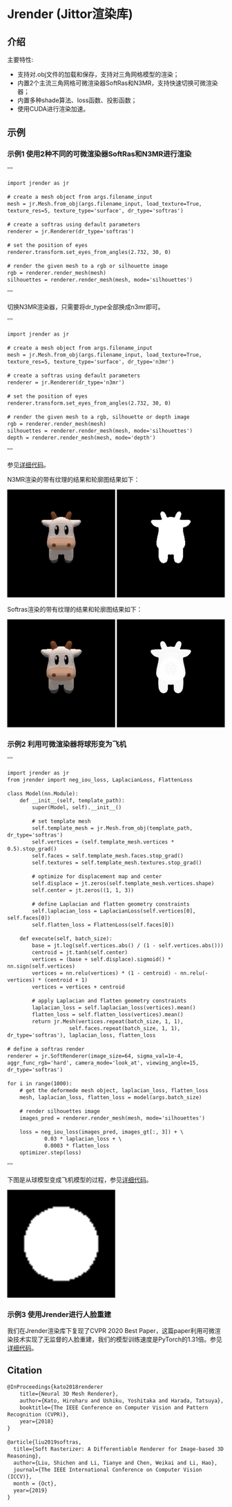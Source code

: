 # Jrender (Jittor渲染库)

## 介绍

主要特性:

* 支持对.obj文件的加载和保存，支持对三角网格模型的渲染；
* 内置2个主流三角网格可微渲染器SoftRas和N3MR，支持快速切换可微渲染器；
* 内置多种shade算法、loss函数、投影函数；
* 使用CUDA进行渲染加速。

## 示例

### 示例1 使用2种不同的可微渲染器SoftRas和N3MR进行渲染

'''

    import jrender as jr

    # create a mesh object from args.filename_input
    mesh = jr.Mesh.from_obj(args.filename_input, load_texture=True, texture_res=5, texture_type='surface', dr_type='softras')

    # create a softras using default parameters
    renderer = jr.Renderer(dr_type='softras')

    # set the position of eyes
    renderer.transform.set_eyes_from_angles(2.732, 30, 0)

    # render the given mesh to a rgb or silhouette image
    rgb = renderer.render_mesh(mesh)
    silhouettes = renderer.render_mesh(mesh, mode='silhouettes')
'''

切换N3MR渲染器，只需要将dr_type全部换成n3mr即可。

'''

    import jrender as jr

    # create a mesh object from args.filename_input
    mesh = jr.Mesh.from_obj(args.filename_input, load_texture=True, texture_res=5, texture_type='surface', dr_type='n3mr')

    # create a softras using default parameters
    renderer = jr.Renderer(dr_type='n3mr')

    # set the position of eyes
    renderer.transform.set_eyes_from_angles(2.732, 30, 0)

    # render the given mesh to a rgb, silhouette or depth image
    rgb = renderer.render_mesh(mesh)
    silhouettes = renderer.render_mesh(mesh, mode='silhouettes')
    depth = renderer.render_mesh(mesh, mode='depth')
'''

参见[详细代码](https://github.com/zhouwy19/jrender/examples/render.py)。

N3MR渲染的带有纹理的结果和轮廓图结果如下：

<img src="data/imgs/n3mr-rgb.gif" width="250" style="max-width:50%;">
<img src="data/imgs/n3mr-silhouettes.gif" width="250" style="max-width:50%;">

Softras渲染的带有纹理的结果和轮廓图结果如下：

<img src="data/imgs/softras-rgb.gif" width="250" style="max-width:50%;">
<img src="data/imgs/softras-silhouettes.gif" width="250" style="max-width:50%;">

### 示例2 利用可微渲染器将球形变为飞机
'''

    import jrender as jr
    from jrender import neg_iou_loss, LaplacianLoss, FlattenLoss

    class Model(nn.Module):
        def __init__(self, template_path):
            super(Model, self).__init__()

            # set template mesh
            self.template_mesh = jr.Mesh.from_obj(template_path, dr_type='softras')
            self.vertices = (self.template_mesh.vertices * 0.5).stop_grad()
            self.faces = self.template_mesh.faces.stop_grad()
            self.textures = self.template_mesh.textures.stop_grad()

            # optimize for displacement map and center
            self.displace = jt.zeros(self.template_mesh.vertices.shape)
            self.center = jt.zeros((1, 1, 3))

            # define Laplacian and flatten geometry constraints
            self.laplacian_loss = LaplacianLoss(self.vertices[0], self.faces[0])
            self.flatten_loss = FlattenLoss(self.faces[0])

        def execute(self, batch_size):
            base = jt.log(self.vertices.abs() / (1 - self.vertices.abs()))
            centroid = jt.tanh(self.center)
            vertices = (base + self.displace).sigmoid() * nn.sign(self.vertices)
            vertices = nn.relu(vertices) * (1 - centroid) - nn.relu(-vertices) * (centroid + 1)
            vertices = vertices + centroid

            # apply Laplacian and flatten geometry constraints
            laplacian_loss = self.laplacian_loss(vertices).mean()
            flatten_loss = self.flatten_loss(vertices).mean()
            return jr.Mesh(vertices.repeat(batch_size, 1, 1), 
                        self.faces.repeat(batch_size, 1, 1), dr_type='softras'), laplacian_loss, flatten_loss

    # define a softras render
    renderer = jr.SoftRenderer(image_size=64, sigma_val=1e-4, aggr_func_rgb='hard', camera_mode='look_at', viewing_angle=15, dr_type='softras')

    for i in range(1000):
        # get the deformede mesh object, laplacian_loss, flatten_loss
        mesh, laplacian_loss, flatten_loss = model(args.batch_size)

        # render silhouettes image
        images_pred = renderer.render_mesh(mesh, mode='silhouettes')

        loss = neg_iou_loss(images_pred, images_gt[:, 3]) + \
                0.03 * laplacian_loss + \
                0.0003 * flatten_loss
        optimizer.step(loss)
'''

下图是从球模型变成飞机模型的过程，参见[详细代码](https://github.com/zhouwy19/jrender/examples/deform.py)。

<img src="data/imgs/n3mr-deform.gif" width="250" style="max-width:50%;">

### 示例3 使用Jrender进行人脸重建

我们在Jrender渲染库下复现了CVPR 2020 Best Paper，这篇paper利用可微渲染技术实现了无监督的人脸重建，我们的模型训练速度是PyTorch的1.31倍。参见[详细代码](https://github.com/Jittor/unsup3d-jittor)。

## Citation
```
@InProceedings{kato2018renderer
    title={Neural 3D Mesh Renderer},
    author={Kato, Hiroharu and Ushiku, Yoshitaka and Harada, Tatsuya},
    booktitle={The IEEE Conference on Computer Vision and Pattern Recognition (CVPR)},
    year={2018}
}

@article{liu2019softras,
  title={Soft Rasterizer: A Differentiable Renderer for Image-based 3D Reasoning},
  author={Liu, Shichen and Li, Tianye and Chen, Weikai and Li, Hao},
  journal={The IEEE International Conference on Computer Vision (ICCV)},
  month = {Oct},
  year={2019}
}
```